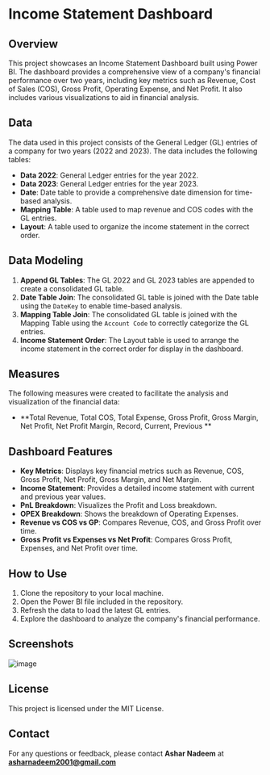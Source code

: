 # Income Statement Dashboard

## Overview
This project showcases an Income Statement Dashboard built using Power BI. The dashboard provides a comprehensive view of a company's financial performance over two years, including key metrics such as Revenue, Cost of Sales (COS), Gross Profit, Operating Expense, and Net Profit. It also includes various visualizations to aid in financial analysis.

## Data
The data used in this project consists of the General Ledger (GL) entries of a company for two years (2022 and 2023). The data includes the following tables:
- **Data 2022**: General Ledger entries for the year 2022.
- **Data 2023**: General Ledger entries for the year 2023.
- **Date**: Date table to provide a comprehensive date dimension for time-based analysis.
- **Mapping Table**: A table used to map revenue and COS codes with the GL entries.
- **Layout**: A table used to organize the income statement in the correct order.

## Data Modeling
1. **Append GL Tables**: The GL 2022 and GL 2023 tables are appended to create a consolidated GL table.
2. **Date Table Join**: The consolidated GL table is joined with the Date table using the `DateKey` to enable time-based analysis.
3. **Mapping Table Join**: The consolidated GL table is joined with the Mapping Table using the `Account Code` to correctly categorize the GL entries.
4. **Income Statement Order**: The Layout table is used to arrange the income statement in the correct order for display in the dashboard.

## Measures
The following measures were created to facilitate the analysis and visualization of the financial data:
- **Total Revenue, Total COS, Total Expense, Gross Profit, Gross Margin, Net Profit, Net Profit Margin, Record, Current, Previous
**

## Dashboard Features
- **Key Metrics**: Displays key financial metrics such as Revenue, COS, Gross Profit, Net Profit, Gross Margin, and Net Margin.
- **Income Statement**: Provides a detailed income statement with current and previous year values.
- **PnL Breakdown**: Visualizes the Profit and Loss breakdown.
- **OPEX Breakdown**: Shows the breakdown of Operating Expenses.
- **Revenue vs COS vs GP**: Compares Revenue, COS, and Gross Profit over time.
- **Gross Profit vs Expenses vs Net Profit**: Compares Gross Profit, Expenses, and Net Profit over time.

## How to Use
1. Clone the repository to your local machine.
2. Open the Power BI file included in the repository.
3. Refresh the data to load the latest GL entries.
4. Explore the dashboard to analyze the company's financial performance.

## Screenshots
![image](https://github.com/user-attachments/assets/9fdca117-7043-40de-9ab2-54b954b3419e)


## License
This project is licensed under the MIT License.


## Contact
For any questions or feedback, please contact **Ashar Nadeem** at **asharnadeem2001@gmail.com**
